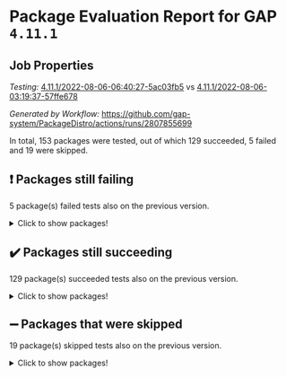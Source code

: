 # Package Evaluation Report for GAP `4.11.1`

## Job Properties

*Testing:* [4.11.1/2022-08-06-06:40:27-5ac03fb5](https://github.com/gap-system/PackageDistro/blob/data/reports/4.11.1/2022-08-06-06:40:27-5ac03fb5) vs [4.11.1/2022-08-06-03:19:37-57ffe678](https://github.com/gap-system/PackageDistro/blob/data/reports/4.11.1/2022-08-06-03:19:37-57ffe678)

*Generated by Workflow:* https://github.com/gap-system/PackageDistro/actions/runs/2807855699

In total, 153 packages were tested, out of which 129 succeeded, 5 failed and 19 were skipped.

## :exclamation: Packages still failing

5 package(s) failed tests also on the previous version.
<details><summary>Click to show packages!</summary>

- francy 1.2.4 [(failure)](https://github.com/gap-system/PackageDistro/runs/7702801424?check_suite_focus=true)
- hap 1.46 [(failure)](https://github.com/gap-system/PackageDistro/runs/7702801856?check_suite_focus=true)
- packagemanager 1.2 [(failure)](https://github.com/gap-system/PackageDistro/runs/7702803399?check_suite_focus=true)
- recog 1.3.2 [(failure)](https://github.com/gap-system/PackageDistro/runs/7702804145?check_suite_focus=true)
- semigroups 5.0.0 [(failure)](https://github.com/gap-system/PackageDistro/runs/7702804387?check_suite_focus=true)
</details>

## :heavy_check_mark: Packages still succeeding

129 package(s) succeeded tests also on the previous version.
<details><summary>Click to show packages!</summary>

- ace 5.5 [(success)](https://github.com/gap-system/PackageDistro/runs/7702799236?check_suite_focus=true)
- aclib 1.3.2 [(success)](https://github.com/gap-system/PackageDistro/runs/7702799287?check_suite_focus=true)
- agt 0.2 [(success)](https://github.com/gap-system/PackageDistro/runs/7702799329?check_suite_focus=true)
- alnuth 3.2.1 [(success)](https://github.com/gap-system/PackageDistro/runs/7702799386?check_suite_focus=true)
- anupq 3.2.6 [(success)](https://github.com/gap-system/PackageDistro/runs/7702799436?check_suite_focus=true)
- atlasrep 2.1.4 [(success)](https://github.com/gap-system/PackageDistro/runs/7702799498?check_suite_focus=true)
- autodoc 2022.07.10 [(success)](https://github.com/gap-system/PackageDistro/runs/7702799550?check_suite_focus=true)
- automata 1.15 [(success)](https://github.com/gap-system/PackageDistro/runs/7702799601?check_suite_focus=true)
- automgrp 1.3.2 [(success)](https://github.com/gap-system/PackageDistro/runs/7702799643?check_suite_focus=true)
- autpgrp 1.11 [(success)](https://github.com/gap-system/PackageDistro/runs/7702799701?check_suite_focus=true)
- cap 2022.06-05 [(success)](https://github.com/gap-system/PackageDistro/runs/7702799746?check_suite_focus=true)
- caratinterface 2.3.4 [(success)](https://github.com/gap-system/PackageDistro/runs/7702799796?check_suite_focus=true)
- cddinterface 2020.06.24 [(success)](https://github.com/gap-system/PackageDistro/runs/7702799845?check_suite_focus=true)
- circle 1.6.5 [(success)](https://github.com/gap-system/PackageDistro/runs/7702799894?check_suite_focus=true)
- classicpres 1.22 [(success)](https://github.com/gap-system/PackageDistro/runs/7702799943?check_suite_focus=true)
- cohomolo 1.6.10 [(success)](https://github.com/gap-system/PackageDistro/runs/7702799994?check_suite_focus=true)
- congruence 1.2.4 [(success)](https://github.com/gap-system/PackageDistro/runs/7702800055?check_suite_focus=true)
- corelg 1.56 [(success)](https://github.com/gap-system/PackageDistro/runs/7702800095?check_suite_focus=true)
- crime 1.6 [(success)](https://github.com/gap-system/PackageDistro/runs/7702800149?check_suite_focus=true)
- crisp 1.4.5 [(success)](https://github.com/gap-system/PackageDistro/runs/7702800204?check_suite_focus=true)
- crypting 0.10 [(success)](https://github.com/gap-system/PackageDistro/runs/7702800242?check_suite_focus=true)
- cryst 4.1.25 [(success)](https://github.com/gap-system/PackageDistro/runs/7702800280?check_suite_focus=true)
- crystcat 1.1.10 [(success)](https://github.com/gap-system/PackageDistro/runs/7702800323?check_suite_focus=true)
- ctbllib 1.3.4 [(success)](https://github.com/gap-system/PackageDistro/runs/7702800378?check_suite_focus=true)
- cubefree 1.19 [(success)](https://github.com/gap-system/PackageDistro/runs/7702800419?check_suite_focus=true)
- curlinterface 2.2.2 [(success)](https://github.com/gap-system/PackageDistro/runs/7702800463?check_suite_focus=true)
- cvec 2.7.6 [(success)](https://github.com/gap-system/PackageDistro/runs/7702800509?check_suite_focus=true)
- datastructures 0.2.7 [(success)](https://github.com/gap-system/PackageDistro/runs/7702800560?check_suite_focus=true)
- deepthought 1.0.5 [(success)](https://github.com/gap-system/PackageDistro/runs/7702800625?check_suite_focus=true)
- design 1.7 [(success)](https://github.com/gap-system/PackageDistro/runs/7702800682?check_suite_focus=true)
- difsets 2.3.1 [(success)](https://github.com/gap-system/PackageDistro/runs/7702800751?check_suite_focus=true)
- digraphs 1.5.3 [(success)](https://github.com/gap-system/PackageDistro/runs/7702800812?check_suite_focus=true)
- edim 1.3.5 [(success)](https://github.com/gap-system/PackageDistro/runs/7702800876?check_suite_focus=true)
- example 4.3.2 [(success)](https://github.com/gap-system/PackageDistro/runs/7702800957?check_suite_focus=true)
- factint 1.6.3 [(success)](https://github.com/gap-system/PackageDistro/runs/7702801003?check_suite_focus=true)
- ferret 1.0.8 [(success)](https://github.com/gap-system/PackageDistro/runs/7702801090?check_suite_focus=true)
- fga 1.4.0 [(success)](https://github.com/gap-system/PackageDistro/runs/7702801143?check_suite_focus=true)
- fining 1.5 [(success)](https://github.com/gap-system/PackageDistro/runs/7702801185?check_suite_focus=true)
- float 1.0.3 [(success)](https://github.com/gap-system/PackageDistro/runs/7702801223?check_suite_focus=true)
- format 1.4.3 [(success)](https://github.com/gap-system/PackageDistro/runs/7702801266?check_suite_focus=true)
- forms 1.2.8 [(success)](https://github.com/gap-system/PackageDistro/runs/7702801288?check_suite_focus=true)
- fplsa 1.2.5 [(success)](https://github.com/gap-system/PackageDistro/runs/7702801315?check_suite_focus=true)
- fr 2.4.9 [(success)](https://github.com/gap-system/PackageDistro/runs/7702801348?check_suite_focus=true)
- fwtree 1.3 [(success)](https://github.com/gap-system/PackageDistro/runs/7702801447?check_suite_focus=true)
- gbnp 1.0.5 [(success)](https://github.com/gap-system/PackageDistro/runs/7702801469?check_suite_focus=true)
- generalizedmorphismsforcap 2022.05-01 [(success)](https://github.com/gap-system/PackageDistro/runs/7702801505?check_suite_focus=true)
- genss 1.6.7 [(success)](https://github.com/gap-system/PackageDistro/runs/7702801544?check_suite_focus=true)
- gradedringforhomalg 2022.07-01 [(success)](https://github.com/gap-system/PackageDistro/runs/7702801597?check_suite_focus=true)
- grape 4.8.5 [(success)](https://github.com/gap-system/PackageDistro/runs/7702801639?check_suite_focus=true)
- groupoids 1.69 [(success)](https://github.com/gap-system/PackageDistro/runs/7702801682?check_suite_focus=true)
- grpconst 2.6.2 [(success)](https://github.com/gap-system/PackageDistro/runs/7702801719?check_suite_focus=true)
- guarana 0.96.3 [(success)](https://github.com/gap-system/PackageDistro/runs/7702801777?check_suite_focus=true)
- guava 3.16 [(success)](https://github.com/gap-system/PackageDistro/runs/7702801826?check_suite_focus=true)
- hapcryst 0.1.15 [(success)](https://github.com/gap-system/PackageDistro/runs/7702801892?check_suite_focus=true)
- hecke 1.5.3 [(success)](https://github.com/gap-system/PackageDistro/runs/7702801938?check_suite_focus=true)
- help 3.5 [(success)](https://github.com/gap-system/PackageDistro/runs/7702802000?check_suite_focus=true)
- idrel 2.44 [(success)](https://github.com/gap-system/PackageDistro/runs/7702802040?check_suite_focus=true)
- images 1.3.1 [(success)](https://github.com/gap-system/PackageDistro/runs/7702802084?check_suite_focus=true)
- intpic 0.3.0 [(success)](https://github.com/gap-system/PackageDistro/runs/7702802132?check_suite_focus=true)
- io 4.7.2 [(success)](https://github.com/gap-system/PackageDistro/runs/7702802160?check_suite_focus=true)
- irredsol 1.4.3 [(success)](https://github.com/gap-system/PackageDistro/runs/7702802207?check_suite_focus=true)
- json 2.1.0 [(success)](https://github.com/gap-system/PackageDistro/runs/7702802246?check_suite_focus=true)
- jupyterkernel 1.4.1 [(success)](https://github.com/gap-system/PackageDistro/runs/7702802288?check_suite_focus=true)
- jupyterviz 1.5.1 [(success)](https://github.com/gap-system/PackageDistro/runs/7702802334?check_suite_focus=true)
- kan 1.34 [(success)](https://github.com/gap-system/PackageDistro/runs/7702802366?check_suite_focus=true)
- kbmag 1.5.9 [(success)](https://github.com/gap-system/PackageDistro/runs/7702802395?check_suite_focus=true)
- laguna 3.9.5 [(success)](https://github.com/gap-system/PackageDistro/runs/7702802415?check_suite_focus=true)
- liealgdb 2.2.1 [(success)](https://github.com/gap-system/PackageDistro/runs/7702802442?check_suite_focus=true)
- liepring 2.7 [(success)](https://github.com/gap-system/PackageDistro/runs/7702802472?check_suite_focus=true)
- liering 2.4.2 [(success)](https://github.com/gap-system/PackageDistro/runs/7702802503?check_suite_focus=true)
- linearalgebraforcap 2022.06-03 [(success)](https://github.com/gap-system/PackageDistro/runs/7702802541?check_suite_focus=true)
- loops 3.4.2 [(success)](https://github.com/gap-system/PackageDistro/runs/7702802582?check_suite_focus=true)
- lpres 1.0.3 [(success)](https://github.com/gap-system/PackageDistro/runs/7702802623?check_suite_focus=true)
- majoranaalgebras 1.4 [(success)](https://github.com/gap-system/PackageDistro/runs/7702802676?check_suite_focus=true)
- mapclass 1.4.5 [(success)](https://github.com/gap-system/PackageDistro/runs/7702802714?check_suite_focus=true)
- matgrp 0.64 [(success)](https://github.com/gap-system/PackageDistro/runs/7702802774?check_suite_focus=true)
- modisom 2.5.2 [(success)](https://github.com/gap-system/PackageDistro/runs/7702802825?check_suite_focus=true)
- modulepresentationsforcap 2022.05-03 [(success)](https://github.com/gap-system/PackageDistro/runs/7702802881?check_suite_focus=true)
- monoidalcategories 2022.06-07 [(success)](https://github.com/gap-system/PackageDistro/runs/7702802938?check_suite_focus=true)
- nconvex 2020.11-04 [(success)](https://github.com/gap-system/PackageDistro/runs/7702802993?check_suite_focus=true)
- nilmat 1.4.2 [(success)](https://github.com/gap-system/PackageDistro/runs/7702803043?check_suite_focus=true)
- nock 1.5 [(success)](https://github.com/gap-system/PackageDistro/runs/7702803113?check_suite_focus=true)
- normalizinterface 1.3.3 [(success)](https://github.com/gap-system/PackageDistro/runs/7702803167?check_suite_focus=true)
- nq 2.5.8 [(success)](https://github.com/gap-system/PackageDistro/runs/7702803208?check_suite_focus=true)
- numericalsgps 1.3.1 [(success)](https://github.com/gap-system/PackageDistro/runs/7702803256?check_suite_focus=true)
- openmath 11.5.1 [(success)](https://github.com/gap-system/PackageDistro/runs/7702803300?check_suite_focus=true)
- orb 4.8.5 [(success)](https://github.com/gap-system/PackageDistro/runs/7702803353?check_suite_focus=true)
- patternclass 2.4.2 [(success)](https://github.com/gap-system/PackageDistro/runs/7702803459?check_suite_focus=true)
- permut 2.0.4 [(success)](https://github.com/gap-system/PackageDistro/runs/7702803516?check_suite_focus=true)
- polenta 1.3.10 [(success)](https://github.com/gap-system/PackageDistro/runs/7702803578?check_suite_focus=true)
- polymaking 0.8.6 [(success)](https://github.com/gap-system/PackageDistro/runs/7702803669?check_suite_focus=true)
- primgrp 3.4.2 [(success)](https://github.com/gap-system/PackageDistro/runs/7702803711?check_suite_focus=true)
- profiling 2.5.0 [(success)](https://github.com/gap-system/PackageDistro/runs/7702803770?check_suite_focus=true)
- qpa 1.34 [(success)](https://github.com/gap-system/PackageDistro/runs/7702803830?check_suite_focus=true)
- quagroup 1.8.3 [(success)](https://github.com/gap-system/PackageDistro/runs/7702803888?check_suite_focus=true)
- radiroot 2.9 [(success)](https://github.com/gap-system/PackageDistro/runs/7702803955?check_suite_focus=true)
- rcwa 4.7.0 [(success)](https://github.com/gap-system/PackageDistro/runs/7702804026?check_suite_focus=true)
- rds 1.8 [(success)](https://github.com/gap-system/PackageDistro/runs/7702804085?check_suite_focus=true)
- repndecomp 1.2.1 [(success)](https://github.com/gap-system/PackageDistro/runs/7702804207?check_suite_focus=true)
- repsn 3.1.0 [(success)](https://github.com/gap-system/PackageDistro/runs/7702804267?check_suite_focus=true)
- resclasses 4.7.3 [(success)](https://github.com/gap-system/PackageDistro/runs/7702804312?check_suite_focus=true)
- scscp 2.3.1 [(success)](https://github.com/gap-system/PackageDistro/runs/7702804356?check_suite_focus=true)
- sglppow 2.2 [(success)](https://github.com/gap-system/PackageDistro/runs/7702804423?check_suite_focus=true)
- sgpviz 0.999.5 [(success)](https://github.com/gap-system/PackageDistro/runs/7702804478?check_suite_focus=true)
- simpcomp 2.1.14 [(success)](https://github.com/gap-system/PackageDistro/runs/7702804535?check_suite_focus=true)
- singular 2020.12.18 [(success)](https://github.com/gap-system/PackageDistro/runs/7702804578?check_suite_focus=true)
- sla 1.5.3 [(success)](https://github.com/gap-system/PackageDistro/runs/7702804620?check_suite_focus=true)
- smallgrp 1.5 [(success)](https://github.com/gap-system/PackageDistro/runs/7702804645?check_suite_focus=true)
- smallsemi 0.6.13 [(success)](https://github.com/gap-system/PackageDistro/runs/7702804681?check_suite_focus=true)
- sonata 2.9.4 [(success)](https://github.com/gap-system/PackageDistro/runs/7702804721?check_suite_focus=true)
- sophus 1.25 [(success)](https://github.com/gap-system/PackageDistro/runs/7702804752?check_suite_focus=true)
- spinsym 1.5.2 [(success)](https://github.com/gap-system/PackageDistro/runs/7702804784?check_suite_focus=true)
- symbcompcc 1.3.2 [(success)](https://github.com/gap-system/PackageDistro/runs/7702804812?check_suite_focus=true)
- thelma 1.3 [(success)](https://github.com/gap-system/PackageDistro/runs/7702804838?check_suite_focus=true)
- tomlib 1.2.9 [(success)](https://github.com/gap-system/PackageDistro/runs/7702804872?check_suite_focus=true)
- toric 1.9.5 [(success)](https://github.com/gap-system/PackageDistro/runs/7702804917?check_suite_focus=true)
- toricvarieties 2022.07.13 [(success)](https://github.com/gap-system/PackageDistro/runs/7702804989?check_suite_focus=true)
- transgrp 3.6.3 [(success)](https://github.com/gap-system/PackageDistro/runs/7702805044?check_suite_focus=true)
- ugaly 4.0.3 [(success)](https://github.com/gap-system/PackageDistro/runs/7702805103?check_suite_focus=true)
- unipot 1.5 [(success)](https://github.com/gap-system/PackageDistro/runs/7702805159?check_suite_focus=true)
- unitlib 4.1.0 [(success)](https://github.com/gap-system/PackageDistro/runs/7702805203?check_suite_focus=true)
- utils 0.75 [(success)](https://github.com/gap-system/PackageDistro/runs/7702805266?check_suite_focus=true)
- uuid 0.7 [(success)](https://github.com/gap-system/PackageDistro/runs/7702805323?check_suite_focus=true)
- walrus 0.9991 [(success)](https://github.com/gap-system/PackageDistro/runs/7702805374?check_suite_focus=true)
- wedderga 4.10.2 [(success)](https://github.com/gap-system/PackageDistro/runs/7702805429?check_suite_focus=true)
- xmod 2.88 [(success)](https://github.com/gap-system/PackageDistro/runs/7702805479?check_suite_focus=true)
- xmodalg 1.22 [(success)](https://github.com/gap-system/PackageDistro/runs/7702805549?check_suite_focus=true)
- yangbaxter 0.10.0 [(success)](https://github.com/gap-system/PackageDistro/runs/7702805595?check_suite_focus=true)
- zeromqinterface 0.14 [(success)](https://github.com/gap-system/PackageDistro/runs/7702805641?check_suite_focus=true)
</details>

## :heavy_minus_sign: Packages that were skipped

19 package(s) skipped tests also on the previous version.
<details><summary>Click to show packages!</summary>

- 4ti2interface 2022.03-01 [(skipped)](https://github.com/gap-system/PackageDistro/runs/7702712896?check_suite_focus=true)
- browse 1.8.14 [(skipped)](https://github.com/gap-system/PackageDistro/runs/7702712896?check_suite_focus=true)
- examplesforhomalg 2022.03-01 [(skipped)](https://github.com/gap-system/PackageDistro/runs/7702712896?check_suite_focus=true)
- gapdoc 1.6.5 [(skipped)](https://github.com/gap-system/PackageDistro/runs/7702712896?check_suite_focus=true)
- gauss 2022.03-01 [(skipped)](https://github.com/gap-system/PackageDistro/runs/7702712896?check_suite_focus=true)
- gaussforhomalg 2022.03-01 [(skipped)](https://github.com/gap-system/PackageDistro/runs/7702712896?check_suite_focus=true)
- gradedmodules 2022.03-01 [(skipped)](https://github.com/gap-system/PackageDistro/runs/7702712896?check_suite_focus=true)
- homalg 2022.03-01 [(skipped)](https://github.com/gap-system/PackageDistro/runs/7702712896?check_suite_focus=true)
- homalgtocas 2022.07-01 [(skipped)](https://github.com/gap-system/PackageDistro/runs/7702712896?check_suite_focus=true)
- io_forhomalg 2022.03-01 [(skipped)](https://github.com/gap-system/PackageDistro/runs/7702712896?check_suite_focus=true)
- itc 1.5.1 [(skipped)](https://github.com/gap-system/PackageDistro/runs/7702712896?check_suite_focus=true)
- localizeringforhomalg 2022.03-01 [(skipped)](https://github.com/gap-system/PackageDistro/runs/7702712896?check_suite_focus=true)
- matricesforhomalg 2022.06-01 [(skipped)](https://github.com/gap-system/PackageDistro/runs/7702712896?check_suite_focus=true)
- modules 2022.03-01 [(skipped)](https://github.com/gap-system/PackageDistro/runs/7702712896?check_suite_focus=true)
- polycyclic 2.16 [(skipped)](https://github.com/gap-system/PackageDistro/runs/7702712896?check_suite_focus=true)
- ringsforhomalg 2022.07-01 [(skipped)](https://github.com/gap-system/PackageDistro/runs/7702712896?check_suite_focus=true)
- sco 2022.03-01 [(skipped)](https://github.com/gap-system/PackageDistro/runs/7702712896?check_suite_focus=true)
- toolsforhomalg 2022.05-01 [(skipped)](https://github.com/gap-system/PackageDistro/runs/7702712896?check_suite_focus=true)
- xgap 4.31 [(skipped)](https://github.com/gap-system/PackageDistro/runs/7702712896?check_suite_focus=true)
</details>

